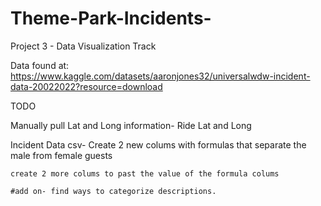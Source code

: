 # Theme-Park-Incidents-
Project 3 - Data Visualization Track

Data found at: https://www.kaggle.com/datasets/aaronjones32/universalwdw-incident-data-20022022?resource=download


TODO

Manually pull Lat and Long information- Ride Lat and Long


Incident Data csv-
    Create 2 new colums with formulas that separate the male from female guests

    create 2 more colums to past the value of the formula colums

    #add on- find ways to categorize descriptions.

